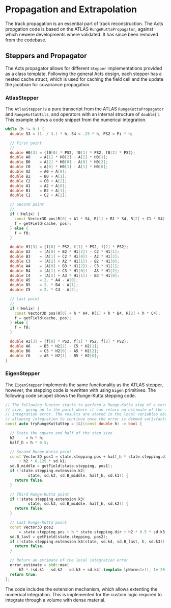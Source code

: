 # Propagation and Extrapolation

The track propagation is an essential part of track reconstruction. The Acts propgation code is based on the ATLAS `RungeKuttaPropagator`, against which newere developments where validated. It has since been removed from the codebase.

## Steppers and Propagator

The Acts propagator allows for different `Stepper` implementations provided as a class template.
Following the general Acts design, each stepper has a nested cache struct, which is used for caching the field cell and
the update the jacobian for covariance propagation.

### AtlasStepper

The `AtlasStepper` is a pure transcript from the ATLAS `RungeKuttaPropagator` and `RungeKuttaUtils`, and operators with an internal structure of `double[]`. This example shows a code snippet from the numerical integration.

```cpp
while (h != 0.) {
  double S3 = (1. / 3.) * h, S4 = .25 * h, PS2 = Pi * h;

  // First point
  //
  double H0[3] = {f0[0] * PS2, f0[1] * PS2, f0[2] * PS2};
  double A0    = A[1] * H0[2] - A[2] * H0[1];
  double B0    = A[2] * H0[0] - A[0] * H0[2];
  double C0    = A[0] * H0[1] - A[1] * H0[0];
  double A2    = A0 + A[0];
  double B2    = B0 + A[1];
  double C2    = C0 + A[2];
  double A1    = A2 + A[0];
  double B1    = B2 + A[1];
  double C1    = C2 + A[2];

  // Second point
  //
  if (!Helix) {
    const Vector3D pos(R[0] + A1 * S4, R[1] + B1 * S4, R[2] + C1 * S4);
    f = getField(cache, pos);
  } else {
    f = f0;
  }

  double H1[3] = {f[0] * PS2, f[1] * PS2, f[2] * PS2};
  double A3    = (A[0] + B2 * H1[2]) - C2 * H1[1];
  double B3    = (A[1] + C2 * H1[0]) - A2 * H1[2];
  double C3    = (A[2] + A2 * H1[1]) - B2 * H1[0];
  double A4    = (A[0] + B3 * H1[2]) - C3 * H1[1];
  double B4    = (A[1] + C3 * H1[0]) - A3 * H1[2];
  double C4    = (A[2] + A3 * H1[1]) - B3 * H1[0];
  double A5    = 2. * A4 - A[0];
  double B5    = 2. * B4 - A[1];
  double C5    = 2. * C4 - A[2];

  // Last point
  //
  if (!Helix) {
    const Vector3D pos(R[0] + h * A4, R[1] + h * B4, R[2] + h * C4);
    f = getField(cache, pos);
  } else {
    f = f0;
  }

  double H2[3] = {f[0] * PS2, f[1] * PS2, f[2] * PS2};
  double A6    = B5 * H2[2] - C5 * H2[1];
  double B6    = C5 * H2[0] - A5 * H2[2];
  double C6    = A5 * H2[1] - B5 * H2[0];
}
```

### EigenStepper

The `EigenStepper` implements the same functionality as the ATLAS stepper, however, the stepping code 
is rewritten with using `Eigen` primitives. The following code snippet shows the Runge-Kutta stepping code. 

```cpp
// The following functor starts to perform a Runge-Kutta step of a certain
// size, going up to the point where it can return an estimate of the local
// integration error. The results are stated in the local variables above,
// allowing integration to continue once the error is deemed satisfactory
const auto tryRungeKuttaStep = [&](const double h) -> bool {

  // State the square and half of the step size
  h2     = h * h;
  half_h = h * 0.5;

  // Second Runge-Kutta point
  const Vector3D pos1 = state.stepping.pos + half_h * state.stepping.dir
      + h2 * 0.125 * sd.k1;
  sd.B_middle = getField(state.stepping, pos1);
  if (!state.stepping.extension.k2(
          state, sd.k2, sd.B_middle, half_h, sd.k1)) {
    return false;
  }

  // Third Runge-Kutta point
  if (!state.stepping.extension.k3(
          state, sd.k3, sd.B_middle, half_h, sd.k2)) {
    return false;
  }

  // Last Runge-Kutta point
  const Vector3D pos2
      = state.stepping.pos + h * state.stepping.dir + h2 * 0.5 * sd.k3;
  sd.B_last = getField(state.stepping, pos2);
  if (!state.stepping.extension.k4(state, sd.k4, sd.B_last, h, sd.k3)) {
    return false;
  }

  // Return an estimate of the local integration error
  error_estimate = std::max(
      h2 * (sd.k1 - sd.k2 - sd.k3 + sd.k4).template lpNorm<1>(), 1e-20);
  return true;
};
```

The code includes the extension mechanism, which allows extenting the numerical integration. This is implemented
for the custom logic required to integrate through a volume with dense material.
